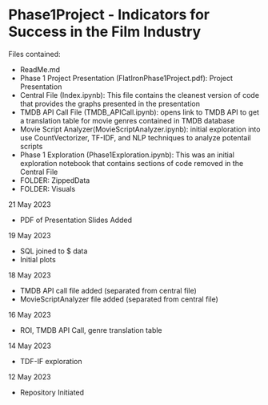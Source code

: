 # Phase1Project - Indicators for Success in the Film Industry
Files contained:
- ReadMe.md
- Phase 1 Project Presentation (FlatIronPhase1Project.pdf): Project Presentation
- Central File (Index.ipynb): This file contains the cleanest version of code that provides the graphs presented in the presentation
- TMDB API Call File (TMDB_APICall.ipynb): opens link to TMDB API to get a translation table for movie genres contained in TMDB database
- Movie Script Analyzer(MovieScriptAnalyzer.ipynb): initial exploration into use CountVectorizer, TF-IDF, and NLP techniques to analyze potentail scripts
- Phase 1 Exploration (Phase1Exploration.ipynb): This was an initial exploration notebook that contains sections of code removed in the Central File
- FOLDER: ZippedData 
- FOLDER: Visuals 

21 May 2023
- PDF of Presentation Slides Added

19 May 2023
- SQL joined to $ data
- Initial plots

18 May 2023
- TMDB API call file added (separated from central file)
- MovieScriptAnalyzer file added (separated from central file)

16 May 2023 
- ROI, TMDB API Call, genre translation table

14 May 2023
- TDF-IF exploration

12 May 2023
- Repository Initiated

